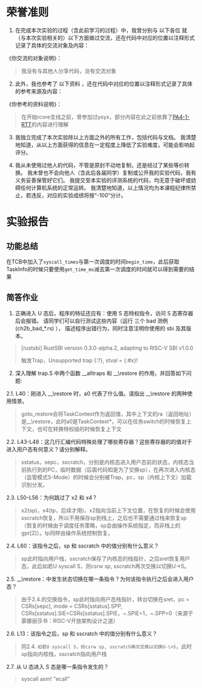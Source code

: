 # 荣誉准则

1. 在完成本次实验的过程（含此前学习的过程）中，我曾分别与 以下各位 就（与本次实验相关的）以下方面做过交流，还在代码中对应的位置以注释形式记录了具体的交流对象及内容：


《你交流的对象说明》：


> 我没有与其他人分享代码，没有交流对象


2. 此外，我也参考了 以下资料 ，还在代码中对应的位置以注释形式记录了具体的参考来源及内容：


《你参考的资料说明》：


> 在开始rcore支线之前，曾参加过ysyx，部分内容在此之前依靠了[PA4-1-RTT](https://ysyx.oscc.cc/docs/ics-pa/4.1.html)的内容进行理解


3. 我独立完成了本次实验除以上方面之外的所有工作，包括代码与文档。 我清楚地知道，从以上方面获得的信息在一定程度上降低了实验难度，可能会影响起评分。


4. 我从未使用过他人的代码，不管是原封不动地复制，还是经过了某些等价转换。 我未曾也不会向他人（含此后各届同学）复制或公开我的实验代码，我有义务妥善保管好它们。 我提交至本实验的评测系统的代码，均无意于破坏或妨碍任何计算机系统的正常运转。 我清楚地知道，以上情况均为本课程纪律所禁止，若违反，对应的实验成绩将按“-100”分计。

# 实验报告

## 功能总结

在TCB中加入了`syscall_times`与第一次调度的时间`begin_time`，此后获取TaskInfo的时候只要使用`get_time_ms`减去第一次调度的时间就可以得到需要的结果

## 简答作业

1. 正确进入 U 态后，程序的特征还应有：使用 S 态特权指令，访问 S 态寄存器后会报错。 请同学们可以自行测试这些内容（运行 三个 bad 测例 (ch2b_bad_\*.rs) ）， 描述程序出错行为，同时注意注明你使用的 sbi 及其版本。

> [rustsbi] RustSBI version 0.3.0-alpha.2, adapting to RISC-V SBI v1.0.0
>
> 触发Trap，Unsupported trap {:?}, stval = {:#x}!

2. 深入理解 trap.S 中两个函数 __alltraps 和 __\restore 的作用，并回答如下问题:


2.1. L40：刚进入 __\restore 时，a0 代表了什么值。请指出 __\restore 的两种使用情景。
> goto_restore会将TaskContext作为返回值，其中上下文的ra（返回地址）是__\restore，此时a0是TaskContext\*，可以在任务switch的时候恢复上下文，也可在转换特权级的时候恢复上下文


2.2. L43-L48：这几行汇编代码特殊处理了哪些寄存器？这些寄存器的的值对于进入用户态有何意义？请分别解释。
> sstatus，sepc，sscratch，分别是内核态进入用户态前的状态，内核态当前执行到的PC，临时数据（后面代码知是为了交换sp），在再次进入内核态（监管模式S-Mode）的时候会分别被Trap，pc，sp（内核上下文）加载识别分发。


2.3. L50-L56：为何跳过了 x2 和 x4？
> x2(sp)，x4(tp，后续才用)，x2指向当前上下文位置，在恢复的时候会使用sscratch恢复，所以不用保存sp到栈上，之后也不需要通过栈来恢复sp（恢复的时候由于调度任务策略，sp会由操作系统指定，而非栈上的gpr[2]）。tp同样由操作系统控制恢复。


2.4. L60：该指令之后，sp 和 sscratch 中的值分别有什么意义？
> sp此时指向用户栈，sscratch保存了内核态的栈指针，之后sret恢复用户态，此后如若U syscall S，则csrw sp, sscratch再次交换以切换U-\>S。


2.5. __\restore：中发生状态切换在哪一条指令？为何该指令执行之后会进入用户态？
> 由于2.4.的交换指令，sp此时指向用户态栈指针，转台切换在sret，pc = CSRs[sepc], mode = CSRs[sstatus].SPP, CSRs[sstatus].SIE=CSRs[sstatus].SPIE，~.SPIE=1，~.SPP=0（来源于蒙娜丽莎书：RISC-V开放架构设计之道）


2.6. L13：该指令之后，sp 和 sscratch 中的值分别有什么意义？
> 同2.4. `如若U syscall S，则csrw sp, sscratch再次交换以切换U-\>S`，此时sp指向内核栈，sscratch指向用户栈


2.7. 从 U 态进入 S 态是哪一条指令发生的？
> syscall asm! "ecall"


